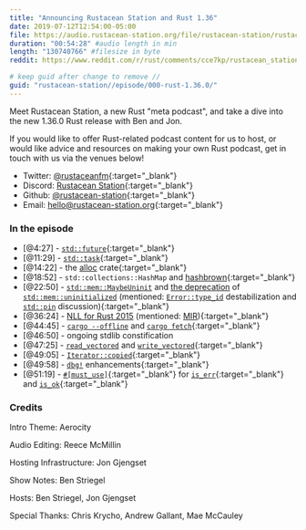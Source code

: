 ```yaml
---
title: "Announcing Rustacean Station and Rust 1.36"
date: 2019-07-12T12:54:00-05:00
file: https://audio.rustacean-station.org/file/rustacean-station/rustacean-station-e000-rust-1.36.0.mp3
duration: "00:54:28" #audio length in min
length: "130740766" #filesize in byte
reddit: https://www.reddit.com/r/rust/comments/cce7kp/rustacean_station_a_rust_community_podcast_an/

# keep guid after change to remove //
guid: "rustacean-station//episode/000-rust-1.36.0/"
---
```


Meet Rustacean Station, a new Rust "meta podcast", and take a dive into the new 1.36.0 Rust release with Ben and Jon.

If you would like to offer Rust-related podcast content for us to host, or would like advice and resources on making your own Rust podcast, get in touch with us via the venues below!

 - Twitter: [@rustaceanfm](https://twitter.com/rustaceanfm){:target="_blank"}
 - Discord: [Rustacean Station](https://discord.gg/cHc3Gyc){:target="_blank"}
 - Github: [@rustacean-station](https://github.com/rustacean-station/){:target="_blank"}
 - Email: [hello@rustacean-station.org](mailto:hello@rustacean-station.org){:target="_blank"}

### In the episode

 - [@4:27] - [`std::future`](https://doc.rust-lang.org/std/future/trait.Future.html){:target="_blank"}
 - [@11:29] - [`std::task`](https://doc.rust-lang.org/std/task/struct.Waker.html){:target="_blank"}
 - [@14:22] - the [alloc](https://doc.rust-lang.org/alloc/index.html) crate{:target="_blank"}
 - [@18:52] - `std::collections::HashMap` and [hashbrown](https://github.com/rust-lang/hashbrown){:target="_blank"}
 - [@22:50] - [`std::mem::MaybeUninit`](https://doc.rust-lang.org/std/mem/union.MaybeUninit.html) and [the deprecation](https://gankro.github.io/blah/initialize-me-maybe/) of [`std::mem::uninitialized`](https://gankro.github.io/blah/initialize-me-maybe/)  (mentioned: [`Error::type_id`](https://github.com/rust-lang/rust/issues/60784) destabilization and [`std::pin`](https://github.com/rust-lang/rust/issues/49150) discussion){:target="_blank"}
 - [@36:24] - [NLL for Rust 2015](http://blog.pnkfx.org/blog/2019/06/26/breaking-news-non-lexical-lifetimes-arrives-for-everyone/) (mentioned: [MIR](https://blog.rust-lang.org/2016/04/19/MIR.html)){:target="_blank"}
 - [@44:45] - [`cargo --offline`](https://github.com/rust-lang/cargo/issues/4686) and [`cargo fetch`](https://doc.rust-lang.org/cargo/commands/cargo-fetch.html){:target="_blank"}
 - [@46:50] - ongoing stdlib constification
 - [@47:25] - [`read_vectored`](https://doc.rust-lang.org/std/io/trait.Read.html#method.read_vectored) and [`write_vectored`](https://doc.rust-lang.org/std/io/trait.Write.html#method.write_vectored){:target="_blank"}
 - [@49:05] - [`Iterator::copied`](https://doc.rust-lang.org/std/iter/trait.Iterator.html#method.copied){:target="_blank"}
 - [@49:58] - [`dbg!`](https://doc.rust-lang.org/std/macro.dbg.html) enhancements{:target="_blank"}
 - [@51:19] - [`#[must_use]`](https://doc.rust-lang.org/reference/attributes/diagnostics.html#the-must_use-attribute){:target="_blank"} for [`is_err`](https://doc.rust-lang.org/std/result/enum.Result.html#method.is_err){:target="_blank"} and [`is_ok`](https://doc.rust-lang.org/std/result/enum.Result.html#method.is_ok){:target="_blank"}

### Credits

Intro Theme: Aerocity

Audio Editing: Reece McMillin

Hosting Infrastructure: Jon Gjengset

Show Notes: Ben Striegel

Hosts: Ben Striegel, Jon Gjengset

Special Thanks: Chris Krycho, Andrew Gallant, Mae McCauley

